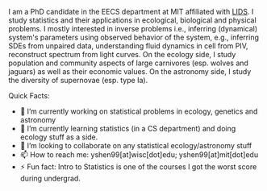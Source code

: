 
I am a PhD candidate in the EECS department at MIT affiliated with [LIDS](https://lids.mit.edu/). I study statistics and their applications in ecological, biological and physical problems. I mostly interested in inverse problems i.e., inferring (dynamical) system's parameters using observed behavior of the system, e.g., inferring SDEs from unpaired data, understanding fluid dynamics in cell from PIV, reconstruct spectrum from light curves. On the ecology side, I study population and community aspects of large carnivores (esp. wolves and jaguars) as well as their economic values. On the astronomy side, I study the diversity of supernovae (esp. type Ia).

Quick Facts:

- 🔭 I’m currently working on statistical problems in ecology, genetics and astronomy
- 🌱 I’m currently learning statistics (in a CS department) and doing ecology stuff as a side. 
- 👯 I’m looking to collaborate on any statistical ecology/astronomy stuff
- 📫 How to reach me: yshen99[at]wisc[dot]edu; yshen99[at]mit[dot]edu
- ⚡ Fun fact: Intro to Statistics is one of the courses I got the worst score during undergrad. 

